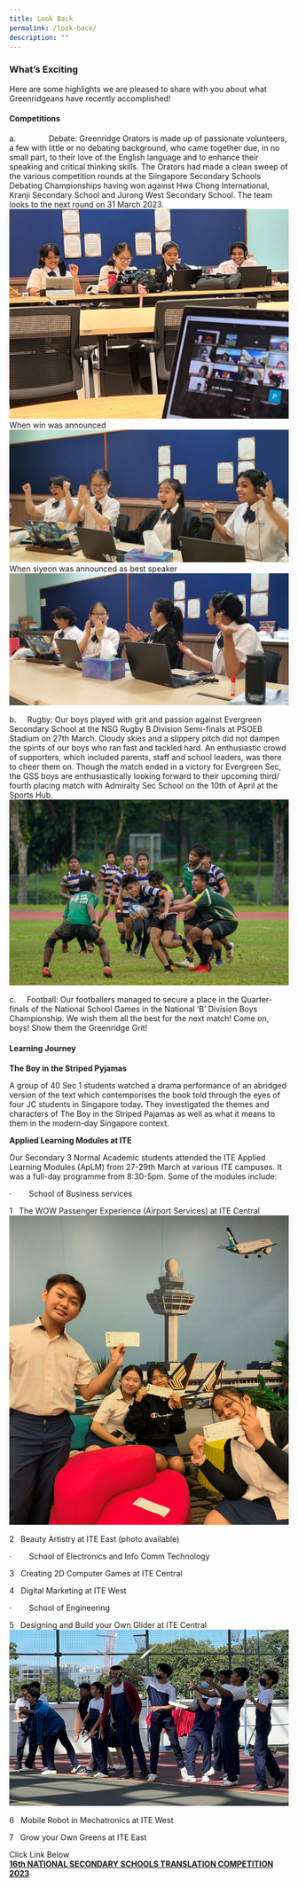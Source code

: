 ```yaml
---
title: Look Back
permalink: /look-back/
description: ""
---
```

### What’s Exciting

Here are some highlights we are pleased to share with you about what Greenridgeans have recently accomplished!

#### **Competitions**

a.               Debate: Greenridge Orators is made up of passionate volunteers, a few with little or no debating background, who came together due, in no small part, to their love of the English language and to enhance their speaking and critical thinking skills. The Orators had made a clean sweep of the various competition rounds at the Siingapore Secondary Schools Debating Championships having won against Hwa Chong International, Kranji Secondary School and Jurong West Secondary School. The team looks to the next round on 31 March 2023. ![](/images/Whats%20Exciting/debating%20via%20zoom.jpeg)
When win was announced
![](/images/Whats%20Exciting/when%20win%20was%20announced%20p.png)
When siyeon was announced as best speaker
![](/images/Whats%20Exciting/when%20siyeon%20was%20announced%20as%20best%20speaker.jpeg)

b.     Rugby: Our boys played with grit and passion against Evergreen Secondary School at the NSG Rugby B Division Semi-finals at PSOEB Stadium on 27th March. Cloudy skies and a slippery pitch did not dampen the spirits of our boys who ran fast and tackled hard. An enthusiastic crowd of supporters, which included parents, staff and school leaders, was there to cheer them on. Though the match ended in a victory for Evergreen Sec, the GSS boys are enthusiastically looking forward to their upcoming third/ fourth placing match with Admiralty Sec School on the 10th of April at the Sports Hub.  ![](/images/Whats%20Exciting/rugby%20p.png)

c.     Football: Our footballers managed to secure a place in the Quarter-finals of the National School Games in the National ‘B’ Division Boys Championship. We wish them all the best for the next match! Come on, boys! Show them the Greenridge Grit!

#### **Learning Journey**

**The Boy in the Striped Pyjamas**

A group of 40 Sec 1 students watched a drama performance of an abridged version of the text which contemporises the book told through the eyes of four JC students in Singapore today. They investigated the themes and characters of The Boy in the Striped Pajamas as well as what it means to them in the modern-day Singapore context.  

**Applied Learning Modules at ITE**

Our Secondary 3 Normal Academic students attended the ITE Applied Learning Modules (ApLM) from 27-29th March at various ITE campuses. It was a full-day programme from 8:30-5pm. Some of the modules include:

·        School of Business services

1   The WOW Passenger Experience (Airport Services) at ITE Central ![](/images/Whats%20Exciting/central%20wow.jpg)

2   Beauty Artistry at ITE East (photo available)

·        School of Electronics and Info Comm Technology

3   Creating 2D Computer Games at ITE Central

4   Digital Marketing at ITE West

·        School of Engineering

5   Designing and Build your Own Glider at ITE Central ![](/images/Whats%20Exciting/our%20boys%20trying%20out%20their%20gliders.jfif)

6   Mobile Robot in Mechatronics at ITE West

7   Grow your Own Greens at ITE East

Click Link Below  
[**16th NATIONAL SECONDARY SCHOOLS TRANSLATION COMPETITION 2023**](/others/news-archive/2023/translation-competition/)